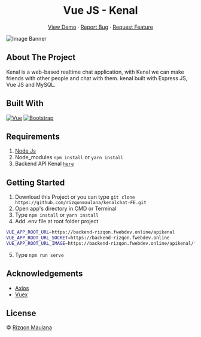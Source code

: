 <h1 align='center'>Vue JS - Kenal</h1>
  <p align="center">
    <a href="https://kenal.netlify.app">View Demo</a>
    ·
    <a href="https://github.com/rizqonmaulana/kenalchat-FE/issues">Report Bug</a>
    ·
    <a href="https://github.com/rizqonmaulana/kenalchat-FE/issues">Request Feature</a>
  </p>

![Image Banner](https://i.ibb.co/BwNGMmW/smartmockups-klfru96j.jpg)

## About The Project

Kenal is a web-based realtime chat application, with Kenal we can make friends with other people and chat with them. kenal built with Express JS, Vue JS and MySQL.

## Built With

[![Vue](https://img.shields.io/badge/Vue-v2.6.11-green)](https://github.com/rizqonmaulana/kenalchat-FE)
[![Bootstrap](https://img.shields.io/badge/Bootstrap-v4.5.x-blue)](https://github.com/bootstrap-vue/bootstrap-vue)

## Requirements

1. <a href="https://nodejs.org/en/download/">Node Js</a>
2. Node_modules `npm install` or `yarn install`
3. Backend API Kenal [`here`](https://github.com/rizqonmaulana/kenalchat-BE)

## Getting Started

1. Download this Project or you can type `git clone https://github.com/rizqonmaulana/kenalchat-FE.git`
2. Open app's directory in CMD or Terminal
3. Type `npm install` or `yarn install`
4. Add .env file at root folder project

```sh
VUE_APP_ROOT_URL=https://backend-rizqon.fwebdev.online/apikenal
VUE_APP_ROOT_URL_SOCKET=https://backend-rizqon.fwebdev.online
VUE_APP_ROOT_URL_IMAGE=https://backend-rizqon.fwebdev.online/apikenal/fileupload/
```

5. Type `npm run serve`

## Acknowledgements

- [Axios](https://www.npmjs.com/package/axios)
- [Vuex](https://vuex.vuejs.org/)

## License

© [Rizqon Maulana](https://github.com/rizqonmaulana/)
